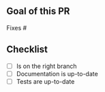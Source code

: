 ## Goal of this PR

Fixes #

## Checklist

- [ ] Is on the right branch
- [ ] Documentation is up-to-date
- [ ] Tests are up-to-date